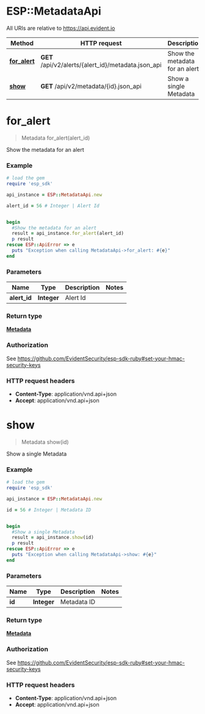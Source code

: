 # ESP::MetadataApi

All URIs are relative to https://api.evident.io

Method | HTTP request | Description
------------- | ------------- | -------------
[**for_alert**](MetadataApi.md#for_alert) | **GET** /api/v2/alerts/{alert_id}/metadata.json_api | Show the metadata for an alert
[**show**](MetadataApi.md#show) | **GET** /api/v2/metadata/{id}.json_api | Show a single Metadata


# **for_alert**
> Metadata for_alert(alert_id)

Show the metadata for an alert

### Example
```ruby
# load the gem
require 'esp_sdk'

api_instance = ESP::MetadataApi.new

alert_id = 56 # Integer | Alert Id


begin
  #Show the metadata for an alert
  result = api_instance.for_alert(alert_id)
  p result
rescue ESP::ApiError => e
  puts "Exception when calling MetadataApi->for_alert: #{e}"
end
```

### Parameters

Name | Type | Description  | Notes
------------- | ------------- | ------------- | -------------
 **alert_id** | **Integer**| Alert Id | 

### Return type

[**Metadata**](Metadata.md)

### Authorization

See https://github.com/EvidentSecurity/esp-sdk-ruby#set-your-hmac-security-keys

### HTTP request headers

 - **Content-Type**: application/vnd.api+json
 - **Accept**: application/vnd.api+json



# **show**
> Metadata show(id)

Show a single Metadata

### Example
```ruby
# load the gem
require 'esp_sdk'

api_instance = ESP::MetadataApi.new

id = 56 # Integer | Metadata ID


begin
  #Show a single Metadata
  result = api_instance.show(id)
  p result
rescue ESP::ApiError => e
  puts "Exception when calling MetadataApi->show: #{e}"
end
```

### Parameters

Name | Type | Description  | Notes
------------- | ------------- | ------------- | -------------
 **id** | **Integer**| Metadata ID | 

### Return type

[**Metadata**](Metadata.md)

### Authorization

See https://github.com/EvidentSecurity/esp-sdk-ruby#set-your-hmac-security-keys

### HTTP request headers

 - **Content-Type**: application/vnd.api+json
 - **Accept**: application/vnd.api+json



